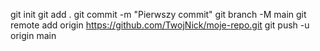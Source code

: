 git init
git add .
git commit -m "Pierwszy commit"
git branch -M main
git remote add origin https://github.com/TwojNick/moje-repo.git
git push -u origin main
